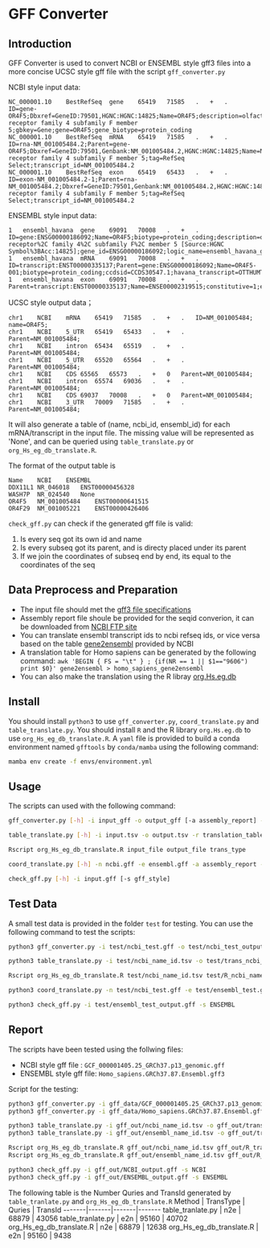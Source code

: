 # GFF Converter

## Introduction

GFF Converter is used to convert NCBI or ENSEMBL style gff3 files into a more concise UCSC style gff file with the script `gff_converter.py`

NCBI style input data:
```
NC_000001.10	BestRefSeq	gene	65419	71585	.	+	.	ID=gene-OR4F5;Dbxref=GeneID:79501,HGNC:HGNC:14825;Name=OR4F5;description=olfactory receptor family 4 subfamily F member 5;gbkey=Gene;gene=OR4F5;gene_biotype=protein_coding
NC_000001.10	BestRefSeq	mRNA	65419	71585	.	+	.	ID=rna-NM_001005484.2;Parent=gene-OR4F5;Dbxref=GeneID:79501,Genbank:NM_001005484.2,HGNC:HGNC:14825;Name=NM_001005484.2;gbkey=mRNA;gene=OR4F5;product=olfactory receptor family 4 subfamily F member 5;tag=RefSeq Select;transcript_id=NM_001005484.2
NC_000001.10	BestRefSeq	exon	65419	65433	.	+	.	ID=exon-NM_001005484.2-1;Parent=rna-NM_001005484.2;Dbxref=GeneID:79501,Genbank:NM_001005484.2,HGNC:HGNC:14825;gbkey=mRNA;gene=OR4F5;product=olfactory receptor family 4 subfamily F member 5;tag=RefSeq Select;transcript_id=NM_001005484.2
```

ENSEMBL style input data:
```
1	ensembl_havana	gene	69091	70008	.	+	.	ID=gene:ENSG00000186092;Name=OR4F5;biotype=protein_coding;description=olfactory receptor%2C family 4%2C subfamily F%2C member 5 [Source:HGNC Symbol%3BAcc:14825];gene_id=ENSG00000186092;logic_name=ensembl_havana_gene;version=4
1	ensembl_havana	mRNA	69091	70008	.	+	.	ID=transcript:ENST00000335137;Parent=gene:ENSG00000186092;Name=OR4F5-001;biotype=protein_coding;ccdsid=CCDS30547.1;havana_transcript=OTTHUMT00000003223;havana_version=1;tag=basic;transcript_id=ENST00000335137;version=3
1	ensembl_havana	exon	69091	70008	.	+	.	Parent=transcript:ENST00000335137;Name=ENSE00002319515;constitutive=1;ensembl_end_phase=-1;ensembl_phase=0;exon_id=ENSE00002319515;rank=1;version=1
```

UCSC style output data；
```
chr1	NCBI	mRNA	65419	71585	.	+	.	ID=NM_001005484; name=OR4F5;
chr1	NCBI	5_UTR	65419	65433	.	+	.	Parent=NM_001005484;
chr1	NCBI	intron	65434	65519	.	+	.	Parent=NM_001005484;
chr1	NCBI	5_UTR	65520	65564	.	+	.	Parent=NM_001005484;
chr1	NCBI	CDS	65565	65573	.	+	0	Parent=NM_001005484;
chr1	NCBI	intron	65574	69036	.	+	.	Parent=NM_001005484;
chr1	NCBI	CDS	69037	70008	.	+	0	Parent=NM_001005484;
chr1	NCBI	3_UTR	70009	71585	.	+	.	Parent=NM_001005484;
```

It will also generate a table of (name, ncbi_id, ensembl_id) for each mRNA/transcript in  the input file. 
The missing value will be represented as 'None', and can be queried using `table_translate.py` or `org_Hs_eg_db_translate.R`.

The format of the output table is 
```
Name	NCBI	ENSEMBL
DDX11L1	NR_046018	ENST00000456328
WASH7P	NR_024540	None
OR4F5	NM_001005484	ENST00000641515
OR4F29	NM_001005221	ENST00000426406
```

`check_gff.py` can check if the generated gff file is valid:

1. Is every seq got its own id and name
2. Is every subseq got its parent, and is directy placed under its parent
3. If we join the coordinates of subseq end by end, its equal to the coordinates of the seq

## Data Preprocess and Preparation

* The input file should met the [gff3 file specifications](https://www.ncbi.nlm.nih.gov/genbank/genomes_gff/)
* Assembly report file shoule be provided for the seqid converion, it can be downloaded from [NCBI FTP site](https://ftp.ncbi.nlm.nih.gov/genomes/all/GCF/000/001/405/GCF_000001405.25_GRCh37.p13/)
* You can translate ensembl transcript ids to ncbi refseq ids, or vice versa based on the table [gene2ensembl](https://ftp.ncbi.nlm.nih.gov/gene/DATA/) provided by NCBI
* A translation table for Homo sapiens can be generated by the following command:
`awk 'BEGIN { FS = "\t" } ; {if(NR == 1 || $1=="9606") print $0}' gene2ensembl > homo_sapiens_gene2ensembl`
* You can also make the translation using the R libray [org.Hs.eg.db](https://bioconductor.org/packages/release/data/annotation/html/org.Hs.eg.db.html)

## Install

You should install `python3` to use `gff_converter.py`, `coord_translate.py` and `table_translate.py`.
You should install `R` and the R library `org.Hs.eg.db` to use `org_Hs_eg_db_translate.R`.
A `yaml` file is provided to build a conda environment named `gfftools` by `conda/mamba` using the following command:

```bash
mamba env create -f envs/environment.yml
```

## Usage

The scripts can used with the following command:

```bash
gff_converter.py [-h] -i input_gff -o output_gff [-a assembly_report] -t output_name_id_table -s gff_style [--add_intron] [--add_utr]

table_translate.py [-h] -i input.tsv -o output.tsv -r translation_table [-t trans_type]

Rscript org_Hs_eg_db_translate.R input_file output_file trans_type

coord_translate.py [-h] -n ncbi.gff -e ensembl.gff -a assembly_report -o output.tsv

check_gff.py [-h] -i input.gff [-s gff_style]
```


## Test Data

A small test data is provided in the folder `test` for testing. You can use the following command to test the scripts:

```bash
python3 gff_converter.py -i test/ncbi_test.gff -o test/ncbi_test_output.gff -a data/GCF_000001405.25_GRCh37.p13_assembly_report.txt -t test/ncbi_name_id.tsv -s NCBI  --add_intron --add_utr

python3 table_translate.py -i test/ncbi_name_id.tsv -o test/trans_ncbi_name_id.tsv  -r data/homo_sapiens_gene2ensembl -t n2e

Rscript org_Hs_eg_db_translate.R test/ncbi_name_id.tsv test/R_ncbi_name_id.tsv n2e

python3 coord_translate.py -n test/ncbi_test.gff -e test/ensembl_test.gff3 -a data/GCF_000001405.25_GRCh37.p13_assembly_report.txt -o test/trans_coord_id.tsv

python3 check_gff.py -i test/ensembl_test_output.gff -s ENSEMBL
```


## Report

The scripts have been tested using the follwing files:

* NCBI style gff file : `GCF_000001405.25_GRCh37.p13_genomic.gff`
* ENSEMBL style gff file: `Homo_sapiens.GRCh37.87.Ensembl.gff3`

Script  for the testing:

```bash
python3 gff_converter.py -i gff_data/GCF_000001405.25_GRCh37.p13_genomic.gff -o gff_out/NCBI_output.gff -a data/GCF_000001405.25_GRCh37.p13_assembly_report.txt -t  gff_out/ncbi_name_id.tsv -s NCBI --add_intron --add_utr
python3 gff_converter.py -i gff_data/Homo_sapiens.GRCh37.87.Ensembl.gff3  -o gff_out/ENSEMBL_output.gff -a data/GCF_000001405.25_GRCh37.p13_assembly_report.txt -t  gff_out/ensembl_name_id.tsv -s ENSEMBL --add_intron --add_utr

python3 table_translate.py -i gff_out/ncbi_name_id.tsv -o gff_out/trans_ncbi_name_id.tsv  -r data/homo_sapiens_gene2ensembl -t n2e 
python3 table_translate.py -i gff_out/ensembl_name_id.tsv -o gff_out/trans_ensembl_name_id.tsv -r data/homo_sapiens_gene2ensembl -t e2n

Rscript org_Hs_eg_db_translate.R gff_out/ncbi_name_id.tsv gff_out/R_trans_ncbi_name_id.tsv n2e
Rscript org_Hs_eg_db_translate.R gff_out/ensembl_name_id.tsv gff_out/R_trans_ensembl_name_id.tsv e2n

python3 check_gff.py -i gff_out/NCBI_output.gff -s NCBI
python3 check_gff.py -i gff_out/ENSEMBL_output.gff -s ENSEMBL
```

The following table is the Number Quries and TransId generated by `table_tranlate.py` and `org_Hs_eg_db_translate.R`
Method | TransType | Quries | TransId 
-------|-------|-------|-------
table_tranlate.py | n2e | 68879 | 43056
table_tranlate.py | e2n | 95160 | 40702
org_Hs_eg_db_translate.R | n2e | 68879 | 12638
org_Hs_eg_db_translate.R | e2n | 95160 | 9438
